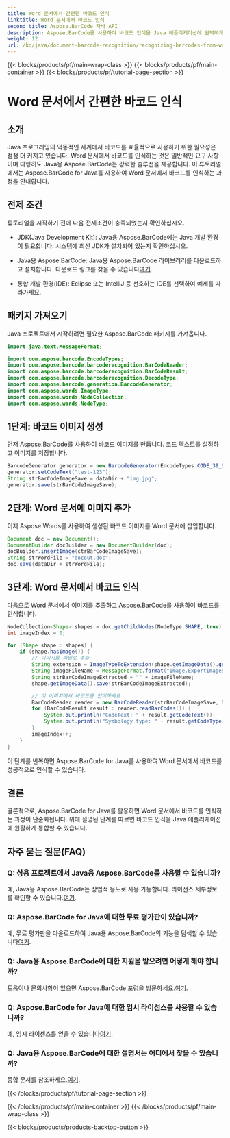```yaml
---
title: Word 문서에서 간편한 바코드 인식
linktitle: Word 문서에서 바코드 인식
second_title: Aspose.BarCode 자바 API
description: Aspose.BarCode를 사용하여 바코드 인식을 Java 애플리케이션에 완벽하게 통합하는 방법을 살펴보세요. 이 튜토리얼을 따라 Word 문서에서 바코드를 인식하세요.
weight: 12
url: /ko/java/document-barcode-recognition/recognizing-barcodes-from-word/
---
```


{{< blocks/products/pf/main-wrap-class >}}
{{< blocks/products/pf/main-container >}}
{{< blocks/products/pf/tutorial-page-section >}}

# Word 문서에서 간편한 바코드 인식


## 소개

Java 프로그래밍의 역동적인 세계에서 바코드를 효율적으로 사용하기 위한 필요성은 점점 더 커지고 있습니다. Word 문서에서 바코드를 인식하는 것은 일반적인 요구 사항이며 다행히도 Java용 Aspose.BarCode는 강력한 솔루션을 제공합니다. 이 튜토리얼에서는 Aspose.BarCode for Java를 사용하여 Word 문서에서 바코드를 인식하는 과정을 안내합니다.

## 전제 조건

튜토리얼을 시작하기 전에 다음 전제조건이 충족되었는지 확인하십시오.

- JDK(Java Development Kit): Java용 Aspose.BarCode에는 Java 개발 환경이 필요합니다. 시스템에 최신 JDK가 설치되어 있는지 확인하십시오.

-  Java용 Aspose.BarCode: Java용 Aspose.BarCode 라이브러리를 다운로드하고 설치합니다. 다운로드 링크를 찾을 수 있습니다[여기](https://releases.aspose.com/barcode/java/).

- 통합 개발 환경(IDE): Eclipse 또는 IntelliJ 등 선호하는 IDE를 선택하여 예제를 따라가세요.

## 패키지 가져오기

Java 프로젝트에서 시작하려면 필요한 Aspose.BarCode 패키지를 가져옵니다.

```java
import java.text.MessageFormat;

import com.aspose.barcode.EncodeTypes;
import com.aspose.barcode.barcoderecognition.BarCodeReader;
import com.aspose.barcode.barcoderecognition.BarCodeResult;
import com.aspose.barcode.barcoderecognition.DecodeType;
import com.aspose.barcode.generation.BarcodeGenerator;
import com.aspose.words.ImageType;
import com.aspose.words.NodeCollection;
import com.aspose.words.NodeType;
```

## 1단계: 바코드 이미지 생성

먼저 Aspose.BarCode를 사용하여 바코드 이미지를 만듭니다. 코드 텍스트를 설정하고 이미지를 저장합니다.

```java
BarcodeGenerator generator = new BarcodeGenerator(EncodeTypes.CODE_39_STANDARD);
generator.setCodeText("test-123");
String strBarCodeImageSave = dataDir + "img.jpg";
generator.save(strBarCodeImageSave);
```

## 2단계: Word 문서에 이미지 추가

이제 Aspose.Words를 사용하여 생성된 바코드 이미지를 Word 문서에 삽입합니다.

```java
Document doc = new Document();
DocumentBuilder docBuilder = new DocumentBuilder(doc);
docBuilder.insertImage(strBarCodeImageSave);
String strWordFile = "docout.doc";
doc.save(dataDir + strWordFile);
```

## 3단계: Word 문서에서 바코드 인식

다음으로 Word 문서에서 이미지를 추출하고 Aspose.BarCode를 사용하여 바코드를 인식합니다.

```java
NodeCollection<Shape> shapes = doc.getChildNodes(NodeType.SHAPE, true);
int imageIndex = 0;

for (Shape shape : shapes) {
    if (shape.hasImage()) {
        // 이미지를 파일로 추출
        String extension = ImageTypeToExtension(shape.getImageData().getImageType());
        String imageFileName = MessageFormat.format("Image.ExportImages.{0} Out.{1}", imageIndex, extension);
        String strBarCodeImageExtracted = "" + imageFileName;
        shape.getImageData().save(strBarCodeImageExtracted);

        // 이 이미지에서 바코드를 인식하세요
        BarCodeReader reader = new BarCodeReader(strBarCodeImageSave, DecodeType.CODE_39_STANDARD);
        for (BarCodeResult result : reader.readBarCodes()) {
            System.out.println("CodeText: " + result.getCodeText());
            System.out.println("Symbology type: " + result.getCodeType());
        }
        imageIndex++;
    }
}
```

이 단계를 반복하면 Aspose.BarCode for Java를 사용하여 Word 문서에서 바코드를 성공적으로 인식할 수 있습니다.

## 결론

결론적으로, Aspose.BarCode for Java를 활용하면 Word 문서에서 바코드를 인식하는 과정이 단순화됩니다. 위에 설명된 단계를 따르면 바코드 인식을 Java 애플리케이션에 원활하게 통합할 수 있습니다.

## 자주 묻는 질문(FAQ)

### Q: 상용 프로젝트에서 Java용 Aspose.BarCode를 사용할 수 있습니까?
 예, Java용 Aspose.BarCode는 상업적 용도로 사용 가능합니다. 라이선스 세부정보를 확인할 수 있습니다.[여기](https://purchase.aspose.com/buy).

### Q: Aspose.BarCode for Java에 대한 무료 평가판이 있습니까?
 예, 무료 평가판을 다운로드하여 Java용 Aspose.BarCode의 기능을 탐색할 수 있습니다[여기](https://releases.aspose.com/).

### Q: Java용 Aspose.BarCode에 대한 지원을 받으려면 어떻게 해야 합니까?
도움이나 문의사항이 있으면 Aspose.BarCode 포럼을 방문하세요.[여기](https://forum.aspose.com/c/barcode/13).

### Q: Aspose.BarCode for Java에 대한 임시 라이선스를 사용할 수 있습니까?
 예, 임시 라이센스를 얻을 수 있습니다[여기](https://purchase.aspose.com/temporary-license/).

### Q: Java용 Aspose.BarCode에 대한 설명서는 어디에서 찾을 수 있습니까?
 종합 문서를 참조하세요.[여기](https://reference.aspose.com/barcode/java/).

{{< /blocks/products/pf/tutorial-page-section >}}

{{< /blocks/products/pf/main-container >}}
{{< /blocks/products/pf/main-wrap-class >}}

{{< blocks/products/products-backtop-button >}}
